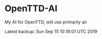 # OpenTTD-AI
My AI for OpenTTD, will use primarily air

Latest backup: Sun Sep 15 10:18:01 UTC 2019
